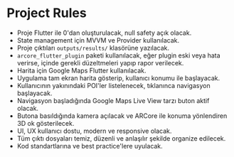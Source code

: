 # Project Rules

- Proje Flutter ile 0'dan oluşturulacak, null safety açık olacak.
- State management için MVVM ve Provider kullanılacak.
- Proje çıktıları `outputs/results/` klasörüne yazılacak.
- `arcore_flutter_plugin` paketi kullanılacak, eğer plugin eski veya hata verirse, içinde gerekli düzeltmeleri yapıp rapor verilecek.
- Harita için Google Maps Flutter kullanılacak.
- Uygulama tam ekran harita gösterip, kullanıcı konumu ile başlayacak.
- Kullanıcının yakınındaki POI'ler listelenecek, tıklanınca navigasyon başlayacak.
- Navigasyon başladığında Google Maps Live View tarzı buton aktif olacak.
- Butona basıldığında kamera açılacak ve ARCore ile konuma yönlendiren 3D ok gösterilecek.
- UI, UX kullanıcı dostu, modern ve responsive olacak.
- Tüm çıktı dosyaları temiz, düzenli ve anlaşılır şekilde organize edilecek.
- Kod standartlarına ve best practice'lere uyulacak.
